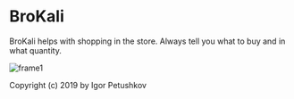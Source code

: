 # BroKali

BroKali helps with shopping in the store. Always tell you what to buy and in what quantity.

![frame1](https://raw.githubusercontent.com/kroppli/brokali/master/screenshots/Frame1.png)

Copyright (c) 2019 by Igor Petushkov